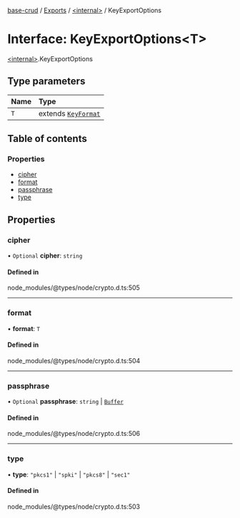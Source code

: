 [base-crud](../README.md) / [Exports](../modules.md) / [\<internal\>](../modules/internal_.md) / KeyExportOptions

# Interface: KeyExportOptions\<T\>

[\<internal\>](../modules/internal_.md).KeyExportOptions

## Type parameters

| Name | Type |
| :------ | :------ |
| `T` | extends [`KeyFormat`](../modules/internal_.md#keyformat) |

## Table of contents

### Properties

- [cipher](internal_.KeyExportOptions.md#cipher)
- [format](internal_.KeyExportOptions.md#format)
- [passphrase](internal_.KeyExportOptions.md#passphrase)
- [type](internal_.KeyExportOptions.md#type)

## Properties

### cipher

• `Optional` **cipher**: `string`

#### Defined in

node_modules/@types/node/crypto.d.ts:505

___

### format

• **format**: `T`

#### Defined in

node_modules/@types/node/crypto.d.ts:504

___

### passphrase

• `Optional` **passphrase**: `string` \| [`Buffer`](internal_.Buffer.md)

#### Defined in

node_modules/@types/node/crypto.d.ts:506

___

### type

• **type**: ``"pkcs1"`` \| ``"spki"`` \| ``"pkcs8"`` \| ``"sec1"``

#### Defined in

node_modules/@types/node/crypto.d.ts:503
